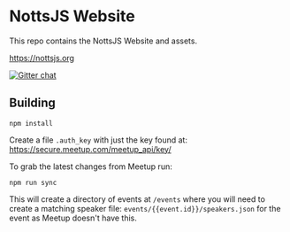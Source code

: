 # NottsJS Website

This repo contains the NottsJS Website and assets.

https://nottsjs.org

[![Gitter chat](https://badges.gitter.im/gitterHQ/gitter.png)](https://gitter.im/nottsjs/discuss)


## Building

```
npm install
```

Create a file `.auth_key` with just the key found at: https://secure.meetup.com/meetup_api/key/

To grab the latest changes from Meetup run:

```
npm run sync
```

This will create a directory of events at `/events` where you will need to create a matching speaker file: `events/{{event.id}}/speakers.json` for the event as Meetup doesn't have this.
